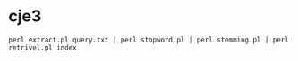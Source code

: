 # cje3

```
perl extract.pl query.txt | perl stopword.pl | perl stemming.pl | perl retrivel.pl index
```
